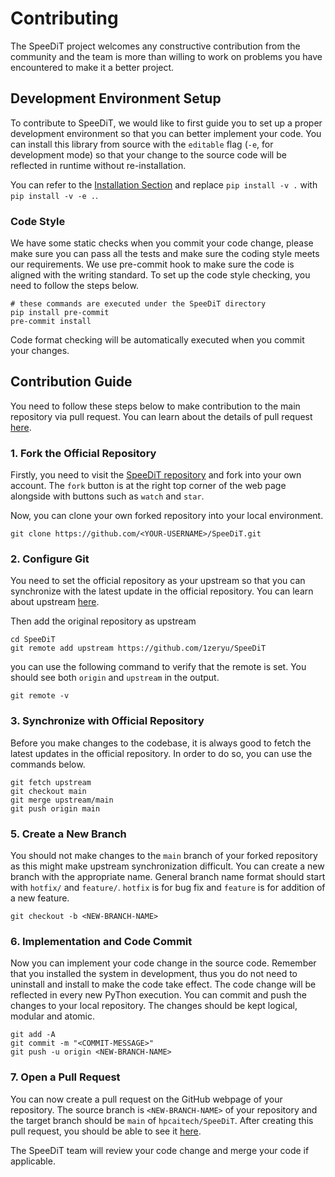 # Contributing

The SpeeDiT project welcomes any constructive contribution from the community and the team is more than willing to work on problems you have encountered to make it a better project.

## Development Environment Setup

To contribute to SpeeDiT, we would like to first guide you to set up a proper development environment so that you can better implement your code. You can install this library from source with the `editable` flag (`-e`, for development mode) so that your change to the source code will be reflected in runtime without re-installation.

You can refer to the [Installation Section](./README.md#installation) and replace `pip install -v .` with `pip install -v -e .`.


### Code Style

We have some static checks when you commit your code change, please make sure you can pass all the tests and make sure the coding style meets our requirements. We use pre-commit hook to make sure the code is aligned with the writing standard. To set up the code style checking, you need to follow the steps below.

```shell
# these commands are executed under the SpeeDiT directory
pip install pre-commit
pre-commit install
```

Code format checking will be automatically executed when you commit your changes.


## Contribution Guide

You need to follow these steps below to make contribution to the main repository via pull request. You can learn about the details of pull request [here](https://docs.github.com/en/pull-requests/collaborating-with-pull-requests/proposing-changes-to-your-work-with-pull-requests/about-pull-requests).

### 1. Fork the Official Repository

Firstly, you need to visit the [SpeeDiT repository]( https://github.com/1zeryu/SpeeDiT)  and fork into your own account. The `fork` button is at the right top corner of the web page alongside with buttons such as `watch` and `star`.

Now, you can clone your own forked repository into your local environment.

```shell
git clone https://github.com/<YOUR-USERNAME>/SpeeDiT.git
```

### 2. Configure Git

You need to set the official repository as your upstream so that you can synchronize with the latest update in the official repository. You can learn about upstream [here](https://www.atlassian.com/git/tutorials/git-forks-and-upstreams).

Then add the original repository as upstream

```shell
cd SpeeDiT
git remote add upstream https://github.com/1zeryu/SpeeDiT
```

you can use the following command to verify that the remote is set. You should see both `origin` and `upstream` in the output.

```shell
git remote -v
```

### 3. Synchronize with Official Repository

Before you make changes to the codebase, it is always good to fetch the latest updates in the official repository. In order to do so, you can use the commands below.

```shell
git fetch upstream
git checkout main
git merge upstream/main
git push origin main
```

### 5. Create a New Branch

You should not make changes to the `main` branch of your forked repository as this might make upstream synchronization difficult. You can create a new branch with the appropriate name. General branch name format should start with `hotfix/` and `feature/`. `hotfix` is for bug fix and `feature` is for addition of a new feature.


```shell
git checkout -b <NEW-BRANCH-NAME>
```

### 6. Implementation and Code Commit

Now you can implement your code change in the source code. Remember that you installed the system in development, thus you do not need to uninstall and install to make the code take effect. The code change will be reflected in every new PyThon execution.
You can commit and push the changes to your local repository. The changes should be kept logical, modular and atomic.

```shell
git add -A
git commit -m "<COMMIT-MESSAGE>"
git push -u origin <NEW-BRANCH-NAME>
```

### 7. Open a Pull Request

You can now create a pull request on the GitHub webpage of your repository. The source branch is `<NEW-BRANCH-NAME>` of your repository and the target branch should be `main` of `hpcaitech/SpeeDiT`. After creating this pull request, you should be able to see it [here](https://github.com/1zeryu/SpeeDiT/pulls).

The SpeeDiT team will review your code change and merge your code if applicable.
